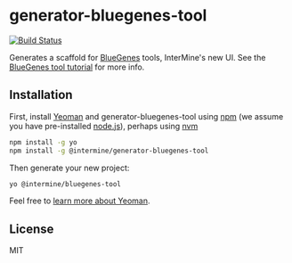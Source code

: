 # generator-bluegenes-tool 

[![Build Status](https://travis-ci.org/intermine/generator-bluegenes-tool.svg?branch=master)](https://travis-ci.org/intermine/generator-bluegenes-tool)

Generates a scaffold for [BlueGenes](https://github.com/intermine/bluegenes) tools, InterMine's new UI. See the [BlueGenes tool tutorial](https://github.com/intermine/bluegenes/tree/dev/docs/tools) for more info. 

## Installation

First, install [Yeoman](http://yeoman.io) and generator-bluegenes-tool using [npm](https://www.npmjs.com/) (we assume you have pre-installed [node.js](https://nodejs.org/)), perhaps using [nvm](https://github.com/creationix/nvm)

```bash
npm install -g yo
npm install -g @intermine/generator-bluegenes-tool
```

Then generate your new project:

```bash
yo @intermine/bluegenes-tool
```

Feel free to [learn more about Yeoman](http://yeoman.io/).

## License

MIT 

